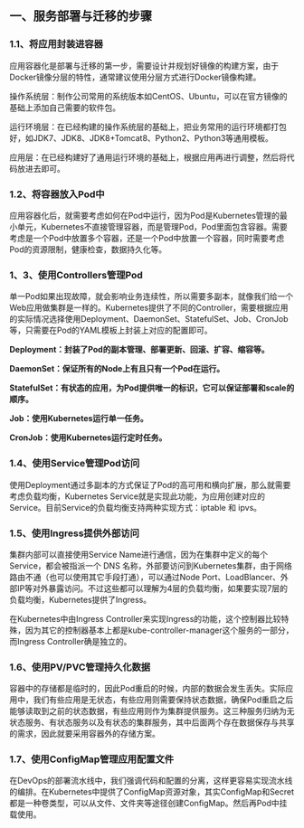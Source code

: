 ## 一、服务部署与迁移的步骤

### 1.1、将应用封装进容器

应用容器化是部署与迁移的第一步，需要设计并规划好镜像的构建方案，由于Docker镜像分层的特性，通常建议使用分层方式进行Docker镜像构建。

操作系统层：制作公司常用的系统版本如CentOS、Ubuntu，可以在官方镜像的基础上添加自己需要的软件包。

运行环境层：在已经构建的操作系统层的基础上，把业务常用的运行环境都打包好，如JDK7、JDK8、JDK8+Tomcat8、Python2、Python3等通用模板。

应用层：在已经构建好了通用运行环境的基础上，根据应用再进行调整，然后将代码放进去即可。

### 1.2、将容器放入Pod中

应用容器化后，就需要考虑如何在Pod中运行，因为Pod是Kubernetes管理的最小单元，Kubernetes不直接管理容器，而是管理Pod，Pod里面包含容器。需要考虑是一个Pod中放置多个容器，还是一个Pod中放置一个容器，同时需要考虑Pod的资源限制，健康检查，数据持久化等。

### 1、3、使用Controllers管理Pod

单一Pod如果出现故障，就会影响业务连续性，所以需要多副本，就像我们给一个Web应用做集群是一样的。Kubernetes提供了不同的Controller，需要根据应用的实际情况选择使用Deployment、DaemonSet、StatefulSet、Job、CronJob等，只需要在Pod的YAML模板上封装上对应的配置即可。

 **Deployment：封装了Pod的副本管理、部署更新、回滚、扩容、缩容等。**

 **DaemonSet：保证所有的Node上有且只有一个Pod在运行。**

 **StatefulSet：有状态的应用，为Pod提供唯一的标识，它可以保证部署和scale的顺序。**

 **Job：使用Kubernetes运行单一任务。**

 **CronJob：使用Kubernetes运行定时任务。**

### 1.4、使用Service管理Pod访问

使用Deployment通过多副本的方式保证了Pod的高可用和横向扩展，那么就需要考虑负载均衡，Kubernetes Service就是实现此功能，为应用创建对应的Service。目前Service的负载均衡支持两种实现方式：iptable 和 ipvs。

### 1.5、使用Ingress提供外部访问

集群内部可以直接使用Service Name进行通信，因为在集群中定义的每个 Service，都会被指派一个 DNS 名称，外部要访问到Kubernetes集群，由于网络路由不通（也可以使用其它手段打通），可以通过Node Port、LoadBlancer、外部IP等对外暴露访问。不过这些都可以理解为4层的负载均衡，如果要实现7层的负载均衡，Kubernetes提供了Ingress。

在Kubernetes中由Ingress Controller来实现Ingress的功能，这个控制器比较特殊，因为其它的控制器基本上都是kube-controller-manager这个服务的一部分，而Ingress Controller确是独立的。

### 1.6、使用PV/PVC管理持久化数据

容器中的存储都是临时的，因此Pod重启的时候，内部的数据会发生丢失。实际应用中，我们有些应用是无状态，有些应用则需要保持状态数据，确保Pod重启之后能够读取到之前的状态数据，有些应用则作为集群提供服务。这三种服务归纳为无状态服务、有状态服务以及有状态的集群服务，其中后面两个存在数据保存与共享的需求，因此就要采用容器外的存储方案。

### 1.7、使用ConfigMap管理应用配置文件

在DevOps的部署流水线中，我们强调代码和配置的分离，这样更容易实现流水线的编排。在Kubernetes中提供了ConfigMap资源对象，其实ConfigMap和Secret都是一种卷类型，可以从文件、文件夹等途径创建ConfigMap。然后再Pod中挂载使用。